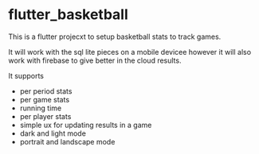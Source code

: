 # flutter_basketball

This is a flutter projecxt to setup basketball stats to track games.

It will work with the sql lite pieces on a mobile devicee however it
will also work with firebase to give better in the cloud results.

It supports
- per period stats
- per game stats
- running time
- per player stats
- simple ux for updating results in a game
- dark and light mode
- portrait and landscape mode
